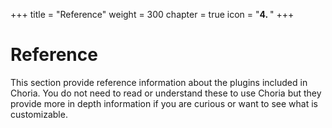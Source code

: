 +++
title = "Reference"
weight = 300
chapter = true
icon = "<b>4. </b>"
+++

# Reference

This section provide reference information about the plugins included in Choria.  You do not need to read or understand these to use Choria but they provide more in depth information if you are curious or want to see what is customizable.
